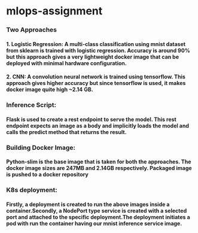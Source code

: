 # mlops-assignment
### Two Approaches
#### 1. Logistic Regression: A multi-class classification using mnist dataset from sklearn is trained with logistic regression. Accuracy is around 90% but this approach gives a very lightweight docker image that can be deployed with minimal hardware configuration.
#### 2. CNN: A convolution neural network is trained using tensorflow. This approach gives higher accuracy but since tensorflow is used, it makes docker image quite high ~2.14 GB.

### Inference Script:
#### Flask is used to create a rest endpoint to serve the model. This rest endpoint expects an image as a body and implicitly loads the model and calls the predict method that returns the result.

### Building Docker Image:
#### Python-slim is the base image that is taken for both the approaches. The docker image sizes are 247MB and 2.14GB respectively. Packaged image is pushed to a docker repository

### K8s deployment:
#### Firstly, a deployment is created to run the above images inside a container.Secondly, a NodePort type service is created with a selected port and attached to the specific deployment.The deployment initiates a pod with run the container having our mnist inference service image. 
